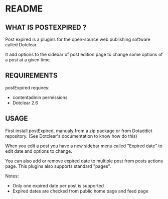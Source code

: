 # README

## WHAT IS POSTEXPIRED ?

Post expired is a plugins for the open-source 
web publishing software called Dotclear.

It add options to the sidebar of post edition page 
to change some options of a post at a given time.

## REQUIREMENTS

 postExpired requires: 

  * contentadmin permissions
  * Dotclear 2.6 

## USAGE

First install postExpired, manualy from a zip package or from 
Dotaddict repository. (See Dotclear's documentation to know how do this)

When you edit a post you have a new sidebar menu called "Expired date"
to edit date and options to change.

You can also add or remove expired date to multiple post from 
posts actions page. This plugins also supports standard "pages".

Notes:

  * Only one expired date per post is supported
  * Expired dates are checked from public home page and feed page
